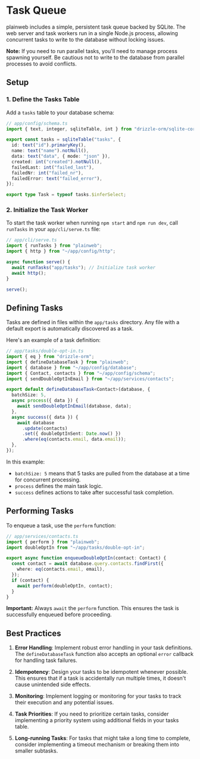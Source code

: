# Task Queue

plainweb includes a simple, persistent task queue backed by SQLite. The web server and task workers run in a single Node.js process, allowing concurrent tasks to write to the database without locking issues.

**Note:** If you need to run parallel tasks, you'll need to manage process spawning yourself. Be cautious not to write to the database from parallel processes to avoid conflicts.

## Setup

### 1. Define the Tasks Table

Add a `tasks` table to your database schema:

```typescript
// app/config/schema.ts
import { text, integer, sqliteTable, int } from "drizzle-orm/sqlite-core";

export const tasks = sqliteTable("tasks", {
  id: text("id").primaryKey(),
  name: text("name").notNull(),
  data: text("data", { mode: "json" }),
  created: int("created").notNull(),
  failedLast: int("failed_last"),
  failedNr: int("failed_nr"),
  failedError: text("failed_error"),
});

export type Task = typeof tasks.$inferSelect;
```

### 2. Initialize the Task Worker

To start the task worker when running `npm start` and `npm run dev`, call `runTasks` in your `app/cli/serve.ts` file:

```typescript
// app/cli/serve.ts
import { runTasks } from "plainweb";
import { http } from "~/app/config/http";

async function serve() {
  await runTasks("app/tasks"); // Initialize task worker
  await http();
}

serve();
```

## Defining Tasks

Tasks are defined in files within the `app/tasks` directory. Any file with a default export is automatically discovered as a task.

Here's an example of a task definition:

```typescript
// app/tasks/double-opt-in.ts
import { eq } from "drizzle-orm";
import { defineDatabaseTask } from "plainweb";
import { database } from "~/app/config/database";
import { Contact, contacts } from "~/app/config/schema";
import { sendDoubleOptInEmail } from "~/app/services/contacts";

export default defineDatabaseTask<Contact>(database, {
  batchSize: 5,
  async process({ data }) {
    await sendDoubleOptInEmail(database, data);
  },
  async success({ data }) {
    await database
      .update(contacts)
      .set({ doubleOptInSent: Date.now() })
      .where(eq(contacts.email, data.email));
  },
});
```

In this example:

- `batchSize: 5` means that 5 tasks are pulled from the database at a time for concurrent processing.
- `process` defines the main task logic.
- `success` defines actions to take after successful task completion.

## Performing Tasks

To enqueue a task, use the `perform` function:

```typescript
// app/services/contacts.ts
import { perform } from "plainweb";
import doubleOptIn from "~/app/tasks/double-opt-in";

export async function enqueueDoubleOptIn(contact: Contact) {
  const contact = await database.query.contacts.findFirst({
    where: eq(contacts.email, email),
  });
  if (contact) {
    await perform(doubleOptIn, contact);
  }
}
```

**Important:** Always `await` the `perform` function. This ensures the task is successfully enqueued before proceeding.

## Best Practices

1. **Error Handling**: Implement robust error handling in your task definitions. The `defineDatabaseTask` function also accepts an optional `error` callback for handling task failures.

2. **Idempotency**: Design your tasks to be idempotent whenever possible. This ensures that if a task is accidentally run multiple times, it doesn't cause unintended side effects.

3. **Monitoring**: Implement logging or monitoring for your tasks to track their execution and any potential issues.

4. **Task Priorities**: If you need to prioritize certain tasks, consider implementing a priority system using additional fields in your tasks table.

5. **Long-running Tasks**: For tasks that might take a long time to complete, consider implementing a timeout mechanism or breaking them into smaller subtasks.
